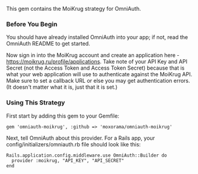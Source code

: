 
This gem contains the MoiKrug strategy for OmniAuth.

### Before You Begin

You should have already installed OmniAuth into your app; if not, read the OmniAuth README to get started.

Now sign in into the MoiKrug account  and create an application here - https://moikrug.ru/profile/applications. Take note of your API Key and API Secret (not the Access Token and Access Token Secret) because that is what your web application will use to authenticate against the MoiKrug API. Make sure to set a callback URL or else you may get authentication errors. (It doesn't matter what it is, just that it is set.)

### Using This Strategy

First start by adding this gem to your Gemfile:

```
gem 'omniauth-moikrug', :github => 'moxorama/omniauth-moikrug'
```


Next, tell OmniAuth about this provider. For a Rails app, your config/initializers/omniauth.rb file should look like this:

```
Rails.application.config.middleware.use OmniAuth::Builder do
  provider :moikrug, "API_KEY", "API_SECRET"
end
```
